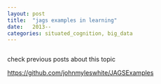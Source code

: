 ```yaml
---
layout: post
title:  "jags examples in learning"
date:   2013--
categories: situated_cognition, big_data
---
```


![]()

check previous posts about this topic

https://github.com/johnmyleswhite/JAGSExamples